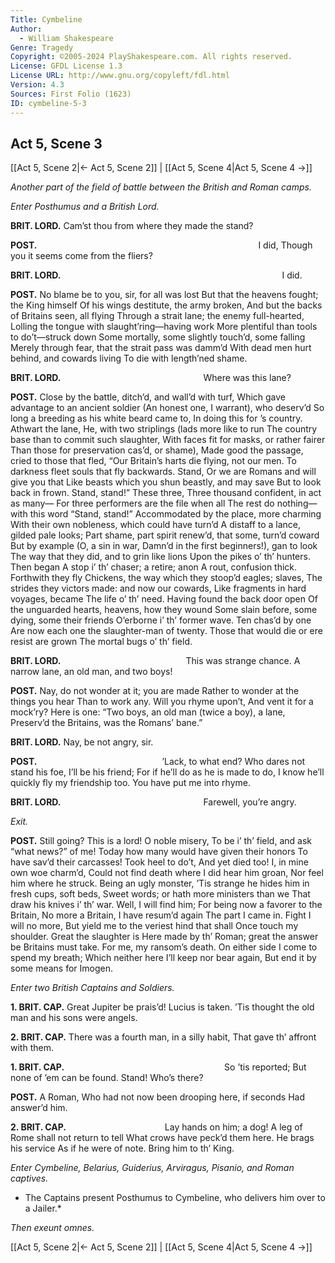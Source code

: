 ```yaml
---
Title: Cymbeline
Author: 
  - William Shakespeare
Genre: Tragedy
Copyright: ©2005-2024 PlayShakespeare.com. All rights reserved.
License: GFDL License 1.3
License URL: http://www.gnu.org/copyleft/fdl.html
Version: 4.3
Sources: First Folio (1623)
ID: cymbeline-5-3
---
```


## Act 5, Scene 3
[[Act 5, Scene 2|← Act 5, Scene 2]] | [[Act 5, Scene 4|Act 5, Scene 4 →]]

*Another part of the field of battle between the British and Roman camps.*

*Enter Posthumus and a British Lord.*

**BRIT. LORD.**
Cam’st thou from where they made the stand?

**POST.**
                         I did,
Though you it seems come from the fliers?

**BRIT. LORD.**
                         I did.

**POST.**
No blame be to you, sir, for all was lost
But that the heavens fought; the King himself
Of his wings destitute, the army broken,
And but the backs of Britains seen, all flying
Through a strait lane; the enemy full-hearted,
Lolling the tongue with slaught’ring—having work
More plentiful than tools to do’t—struck down
Some mortally, some slightly touch’d, some falling
Merely through fear, that the strait pass was damm’d
With dead men hurt behind, and cowards living
To die with length’ned shame.

**BRIT. LORD.**
                Where was this lane?

**POST.**
Close by the battle, ditch’d, and wall’d with turf,
Which gave advantage to an ancient soldier
(An honest one, I warrant), who deserv’d
So long a breeding as his white beard came to,
In doing this for ’s country. Athwart the lane,
He, with two striplings (lads more like to run
The country base than to commit such slaughter,
With faces fit for masks, or rather fairer
Than those for preservation cas’d, or shame),
Made good the passage, cried to those that fled,
“Our Britain’s harts die flying, not our men.
To darkness fleet souls that fly backwards. Stand,
Or we are Romans and will give you that
Like beasts which you shun beastly, and may save
But to look back in frown. Stand, stand!” These three,
Three thousand confident, in act as many⁠—
For three performers are the file when all
The rest do nothing—with this word “Stand, stand!”
Accommodated by the place, more charming
With their own nobleness, which could have turn’d
A distaff to a lance, gilded pale looks;
Part shame, part spirit renew’d, that some, turn’d coward
But by example (O, a sin in war,
Damn’d in the first beginners!), gan to look
The way that they did, and to grin like lions
Upon the pikes o’ th’ hunters. Then began
A stop i’ th’ chaser; a retire; anon
A rout, confusion thick. Forthwith they fly
Chickens, the way which they stoop’d eagles; slaves,
The strides they victors made: and now our cowards,
Like fragments in hard voyages, became
The life o’ th’ need. Having found the back door open
Of the unguarded hearts, heavens, how they wound
Some slain before, some dying, some their friends
O’erborne i’ th’ former wave. Ten chas’d by one
Are now each one the slaughter-man of twenty.
Those that would die or ere resist are grown
The mortal bugs o’ th’ field.

**BRIT. LORD.**
              This was strange chance.
A narrow lane, an old man, and two boys!

**POST.**
Nay, do not wonder at it; you are made
Rather to wonder at the things you hear
Than to work any. Will you rhyme upon’t,
And vent it for a mock’ry? Here is one:
“Two boys, an old man (twice a boy), a lane,
Preserv’d the Britains, was the Romans’ bane.”

**BRIT. LORD.**
Nay, be not angry, sir.

**POST.**
              ’Lack, to what end?
Who dares not stand his foe, I’ll be his friend;
For if he’ll do as he is made to do,
I know he’ll quickly fly my friendship too.
You have put me into rhyme.

**BRIT. LORD.**
                Farewell, you’re angry.

*Exit.*

**POST.**
Still going? This is a lord! O noble misery,
To be i’ th’ field, and ask “what news?” of me!
Today how many would have given their honors
To have sav’d their carcasses! Took heel to do’t,
And yet died too! I, in mine own woe charm’d,
Could not find death where I did hear him groan,
Nor feel him where he struck. Being an ugly monster,
’Tis strange he hides him in fresh cups, soft beds,
Sweet words; or hath more ministers than we
That draw his knives i’ th’ war. Well, I will find him;
For being now a favorer to the Britain,
No more a Britain, I have resum’d again
The part I came in. Fight I will no more,
But yield me to the veriest hind that shall
Once touch my shoulder. Great the slaughter is
Here made by th’ Roman; great the answer be
Britains must take. For me, my ransom’s death.
On either side I come to spend my breath;
Which neither here I’ll keep nor bear again,
But end it by some means for Imogen.

*Enter two British Captains and Soldiers.*

**1. BRIT. CAP.**
Great Jupiter be prais’d! Lucius is taken.
’Tis thought the old man and his sons were angels.

**2. BRIT. CAP.**
There was a fourth man, in a silly habit,
That gave th’ affront with them.

**1. BRIT. CAP.**
                  So ’tis reported;
But none of ’em can be found. Stand! Who’s there?

**POST.**
A Roman,
Who had not now been drooping here, if seconds
Had answer’d him.

**2. BRIT. CAP.**
           Lay hands on him; a dog!
A leg of Rome shall not return to tell
What crows have peck’d them here. He brags his service
As if he were of note. Bring him to th’ King.

*Enter Cymbeline, Belarius, Guiderius, Arviragus, Pisanio, and Roman captives.*

* The Captains present Posthumus to Cymbeline, who delivers him over to a Jailer.*

*Then exeunt omnes.*

[[Act 5, Scene 2|← Act 5, Scene 2]] | [[Act 5, Scene 4|Act 5, Scene 4 →]]